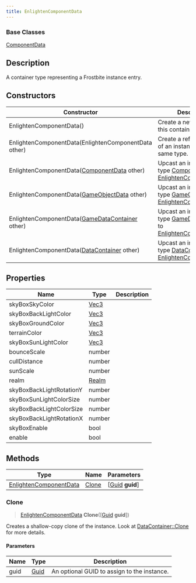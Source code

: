 ```yaml
---
title: EnlightenComponentData
---
```

### Base Classes

[ComponentData](ComponentData)

## Description

A container type representing a Frostbite instance entry.

## Constructors

| Constructor                                                                       | Description                                                                                                                         |
| --------------------------------------------------------------------------------- | ----------------------------------------------------------------------------------------------------------------------------------- |
| EnlightenComponentData()                                                          | Create a new instance of this container type.                                                                                       |
| EnlightenComponentData(EnlightenComponentData other)                              | Create a reference copy of an instance of the same type.                                                                            |
| EnlightenComponentData([ComponentData](ComponentData) other)                      | Upcast an instance of type [ComponentData](ComponentData) to [EnlightenComponentData](EnlightenComponentData).                      |
| EnlightenComponentData([GameObjectData](GameObjectData) other)                    | Upcast an instance of type [GameObjectData](GameObjectData) to [EnlightenComponentData](EnlightenComponentData).                    |
| EnlightenComponentData([GameDataContainer](GameDataContainer) other)              | Upcast an instance of type [GameDataContainer](GameDataContainer) to [EnlightenComponentData](EnlightenComponentData).              |
| EnlightenComponentData([DataContainer](/vext/ref/shared/class/datacontainer) other) | Upcast an instance of type [DataContainer](/vext/ref/shared/class/datacontainer) to [EnlightenComponentData](EnlightenComponentData). |

## Properties

| Name                     | Type                              | Description |
| ------------------------ | --------------------------------- | ----------- |
| skyBoxSkyColor           | [Vec3](/vext/ref/shared/class/Vec3) |             |
| skyBoxBackLightColor     | [Vec3](/vext/ref/shared/class/Vec3) |             |
| skyBoxGroundColor        | [Vec3](/vext/ref/shared/class/Vec3) |             |
| terrainColor             | [Vec3](/vext/ref/shared/class/Vec3) |             |
| skyBoxSunLightColor      | [Vec3](/vext/ref/shared/class/Vec3) |             |
| bounceScale              | number                            |             |
| cullDistance             | number                            |             |
| sunScale                 | number                            |             |
| realm                    | [Realm](Realm)                    |             |
| skyBoxBackLightRotationY | number                            |             |
| skyBoxSunLightColorSize  | number                            |             |
| skyBoxBackLightColorSize | number                            |             |
| skyBoxBackLightRotationX | number                            |             |
| skyBoxEnable             | bool                              |             |
| enable                   | bool                              |             |

## Methods

| Type                                             | Name            | Parameters                                     |
| ------------------------------------------------ | --------------- | ---------------------------------------------- |
| [EnlightenComponentData](EnlightenComponentData) | [Clone](#clone) | \[[Guid](/vext/ref/shared/class/guid) **guid**\] |

### Clone

> [EnlightenComponentData](EnlightenComponentData) **Clone**(\[[Guid](/vext/ref/shared/class/guid) **guid**\])

Creates a shallow-copy clone of the instance. Look at [DataContainer::Clone](/vext/ref/shared/class/datacontainer#clone) for more details.

#### Parameters

| Name | Type         | Description                                 |
| ---- | ------------ | ------------------------------------------- |
| guid | [Guid](Guid) | An optional GUID to assign to the instance. |
